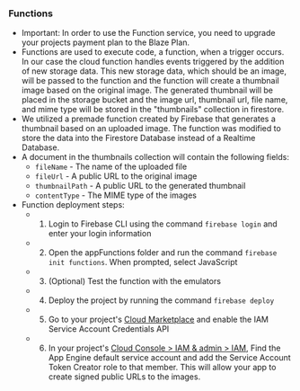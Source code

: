 
### Functions
  - Important: In order to use the Function service, you need to upgrade your projects payment plan to the Blaze Plan.
  - Functions are used to execute code, a function, when a trigger occurs. In our case the cloud function handles events 
    triggered by the addition of new storage data. This new storage data, which should be an image, will be passed to the
    function and the function will create a thumbnail image based on the original image. The generated thumbnail will be 
    placed in the storage bucket and the image url, thumbnail url, file name, and mime type will be stored in the 
    "thumbnails" collection in firestore.
  - We utilized a premade function created by Firebase that generates a thumbnail based on an uploaded image. The function was
    modified to store the data into the Firestore Database instead of a Realtime Database.
  - A document in the thumbnails collection will contain the following fields:
    - `fileName` - The name of the uploaded file
    - `fileUrl` - A public URL to the original image
    - `thumbnailPath` - A public URL to the generated thumbnail
    - `contentType` - The MIME type of the images
  - Function deployment steps:
    - 1) Login to Firebase CLI using the command ```firebase login``` and enter your login information
    - 2) Open the appFunctions folder and run the command ```firebase init functions```. When prompted, select JavaScript
    - 3) (Optional) Test the function with the emulators 
    - 4) Deploy the project by running the command ```firebase deploy```
    - 5) Go to your project's [Cloud Marketplace](https://console.cloud.google.com/marketplace/product/google/iamcredentials.googleapis.com?project=_) and enable the IAM Service Account Credentials API
    - 6) In your project's [Cloud Console > IAM & admin > IAM](https://console.cloud.google.com/iam-admin/iam?project=_), Find the App Engine default service account and add the Service
         Account Token Creator role to that member. This will allow your app to create signed public URLs to the images.
     
